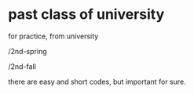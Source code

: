 # past class of university
for practice, from university

/2nd-spring

/2nd-fall


there are easy and short codes, but important for sure.



